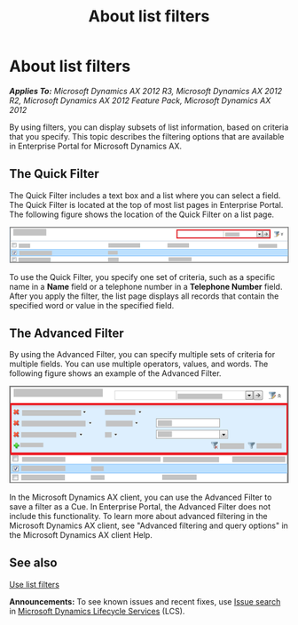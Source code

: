 ﻿---
title: About list filters
TOCTitle: About list filters
ms:assetid: 2f2de025-9ba5-4cd8-84ff-559fdf9e21bc
ms:mtpsurl: https://technet.microsoft.com/en-us/library/Hh271487(v=AX.60)
ms:contentKeyID: 36384119
ms.date: 04/18/2014
mtps_version: v=AX.60
---

# About list filters 


_**Applies To:** Microsoft Dynamics AX 2012 R3, Microsoft Dynamics AX 2012 R2, Microsoft Dynamics AX 2012 Feature Pack, Microsoft Dynamics AX 2012_

By using filters, you can display subsets of list information, based on criteria that you specify. This topic describes the filtering options that are available in Enterprise Portal for Microsoft Dynamics AX.

## The Quick Filter

The Quick Filter includes a text box and a list where you can select a field. The Quick Filter is located at the top of most list pages in Enterprise Portal. The following figure shows the location of the Quick Filter on a list page.

![The Quick Filter in Enterprise Portal](images/Hh271487.EPQuickFilter(AX.60).png "The Quick Filter in Enterprise Portal")

To use the Quick Filter, you specify one set of criteria, such as a specific name in a **Name** field or a telephone number in a **Telephone Number** field. After you apply the filter, the list page displays all records that contain the specified word or value in the specified field.

## The Advanced Filter

By using the Advanced Filter, you can specify multiple sets of criteria for multiple fields. You can use multiple operators, values, and words. The following figure shows an example of the Advanced Filter.

![Advanced Filter in Enterprise Portal](images/Hh271487.EPAdvancedFilter(AX.60).png "Advanced Filter in Enterprise Portal")

In the Microsoft Dynamics AX client, you can use the Advanced Filter to save a filter as a Cue. In Enterprise Portal, the Advanced Filter does not include this functionality. To learn more about advanced filtering in the Microsoft Dynamics AX client, see "Advanced filtering and query options" in the Microsoft Dynamics AX client Help.

## See also

[Use list filters](use-list-filters.md)

  
**Announcements:** To see known issues and recent fixes, use [Issue search](http://go.microsoft.com/fwlink/?linkid=389258) in [Microsoft Dynamics Lifecycle Services](http://go.microsoft.com/fwlink/?linkid=306505) (LCS).


